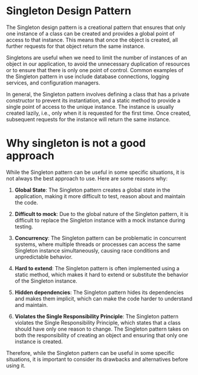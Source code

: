 # Singleton Design Pattern
The Singleton design pattern is a creational pattern that ensures that only one instance of a class can be created and provides a global point of access to that instance. This means that once the object is created, all further requests for that object return the same instance.

Singletons are useful when we need to limit the number of instances of an object in our application, to avoid the unnecessary duplication of resources or to ensure that there is only one point of control. Common examples of the Singleton pattern in use include database connections, logging services, and configuration managers.

In general, the Singleton pattern involves defining a class that has a private constructor to prevent its instantiation, and a static method to provide a single point of access to the unique instance. The instance is usually created lazily, i.e., only when it is requested for the first time. Once created, subsequent requests for the instance will return the same instance.

  
# Why singleton is not a good approach
While the Singleton pattern can be useful in some specific situations, it is not always the best approach to use. Here are some reasons why:

1. **Global State**: The Singleton pattern creates a global state in the application, making it more difficult to test, reason about and maintain the code.

2. **Difficult to mock**: Due to the global nature of the Singleton pattern, it is difficult to replace the Singleton instance with a mock instance during testing.

3. **Concurrency**: The Singleton pattern can be problematic in concurrent systems, where multiple threads or processes can access the same Singleton instance simultaneously, causing race conditions and unpredictable behavior.

4. **Hard to extend**: The Singleton pattern is often implemented using a static method, which makes it hard to extend or substitute the behavior of the Singleton instance.

5. **Hidden dependencies**: The Singleton pattern hides its dependencies and makes them implicit, which can make the code harder to understand and maintain.

6. **Violates the Single Responsibility Principle**: The Singleton pattern violates the Single Responsibility Principle, which states that a class should have only one reason to change. The Singleton pattern takes on both the responsibility of creating an object and ensuring that only one instance is created.

Therefore, while the Singleton pattern can be useful in some specific situations, it is important to consider its drawbacks and alternatives before using it.